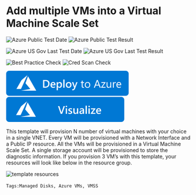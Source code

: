 # Add multiple VMs into a Virtual Machine Scale Set

![Azure Public Test Date](https://azurequickstartsservice.blob.core.windows.net/badges/201-vm-vmss-orchestrator/PublicLastTestDate.svg)
![Azure Public Test Result](https://azurequickstartsservice.blob.core.windows.net/badges/201-vm-vmss-orchestrator/PublicDeployment.svg)

![Azure US Gov Last Test Date](https://azurequickstartsservice.blob.core.windows.net/badges/201-vm-vmss-orchestrator/FairfaxLastTestDate.svg)
![Azure US Gov Last Test Result](https://azurequickstartsservice.blob.core.windows.net/badges/201-vm-vmss-orchestrator/FairfaxDeployment.svg)

![Best Practice Check](https://azurequickstartsservice.blob.core.windows.net/badges/201-vm-vmss-orchestrator/BestPracticeResult.svg)
![Cred Scan Check](https://azurequickstartsservice.blob.core.windows.net/badges/201-vm-vmss-orchestrator/CredScanResult.svg)

[![Deploy To Azure](https://raw.githubusercontent.com/Azure/azure-quickstart-templates/master/1-CONTRIBUTION-GUIDE/images/deploytoazure.svg?sanitize=true)](https://portal.azure.com/#create/Microsoft.Template/uri/https%3A%2F%2Fraw.githubusercontent.com%2FAzure%2Fazure-quickstart-templates%2Fmaster%2F201-vm-vmss-orchestrator%2Fazuredeploy.json)
[![Visualize](https://raw.githubusercontent.com/Azure/azure-quickstart-templates/master/1-CONTRIBUTION-GUIDE/images/visualizebutton.svg?sanitize=true)](http://armviz.io/#/?load=https%3A%2F%2Fraw.githubusercontent.com%2FAzure%2Fazure-quickstart-templates%2Fmaster%2F201-vm-vmss-orchestrator%2Fazuredeploy.json)

This template will provision N number of virtual machines with your choice in a
single VNET. Every VM will be provisioned with a Network Interface and a Public
IP resource. All the VMs will be provisioned in a Virtual Machine Scale Set. A
single storage account will be provisioned to store the diagnostic information.
If you provision 3 VM’s with this template, your resources will look like below
in the resource group.

![template resources](images/resources.png "template resource objects")

`Tags:Managed Disks, Azure VMs, VMSS`
